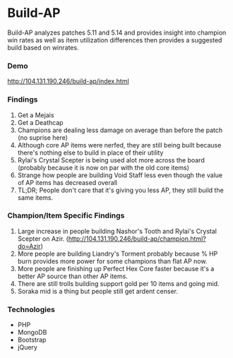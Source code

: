 # Build-AP

Build-AP analyzes patches 5.11 and 5.14 and provides insight into champion win rates as well as item utilization differences then provides a suggested build based on winrates.

### Demo
http://104.131.190.246/build-ap/index.html

### Findings
1. Get a Mejais
2. Get a Deathcap
3. Champions are dealing less damage on average than before the patch (no suprise here)
4. Although core AP items were nerfed, they are still being built because there's nothing else to build in place of their utility
5. Rylai's Crystal Scepter is being used alot more across the board (probably because it is now on par with the old core items)
6. Strange how people are building Void Staff less even though the value of AP items has decreased overall
7. TL;DR; People don't care that it's giving you less AP, they still build the same items.

### Champion/Item Specific Findings
1. Large increase in people building Nashor's Tooth and Rylai's Crystal Scepter on Azir. (http://104.131.190.246/build-ap/champion.html?do=Azir)
2. More people are building Liandry's Torment probably because % HP burn provides more power for some champions than flat AP now.
3. More people are finishing up Perfect Hex Core faster because it's a better AP source than other AP items.
4. There are still trolls building support gold per 10 items and going mid.
5. Soraka mid is a thing but people still get ardent censer.

### Technologies
* PHP
* MongoDB
* Bootstrap
* jQuery